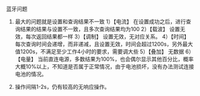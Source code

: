 

蓝牙问题

1. 最大的问题就是设置和查询结果不一致
1）【电流】 在设置成功之后，进行查询结果的结果与设置不一致，且多次查询结果均为100
2）【载波】 设置无效，每次返回结果都一样
3）【调制】 设置无效，无对应关系。
4）【时间】 每次查询时间会递增，而非递减，且设置无效，时间会超过1200s，另外最大值1200s，不满足至少工作4小时的要求，需要调大些
5）【叠加】 无数据
6）【电量】 当前直连电源，多数结果为100%，也会偶尔显示其他百分比，概率大概10%以上，不知道是否属于正常情况，由于电池损坏，没有办法测试连接电池的情况。

2. 操作间隔1-2s，仍有较高的无响应操作。

